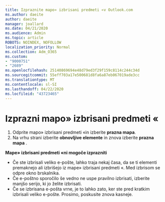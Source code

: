 ```yaml
---
title: Izpraznite mapo» izbrisani predmeti «v Outlook.com
ms.author: daeite
author: daeite
manager: joallard
ms.date: 04/21/2020
ms.audience: Admin
ms.topic: article
ROBOTS: NOINDEX, NOFOLLOW
localization_priority: Normal
ms.collection: Adm_O365
ms.custom:
- "9000751"
- "2689"
ms.openlocfilehash: 25140869694e48d79ed3f29f159c8114c244c34d
ms.sourcegitcommit: 55eff703a17e500681d8fa6a87eb067019ade3cc
ms.translationtype: MT
ms.contentlocale: sl-SI
ms.lasthandoff: 04/22/2020
ms.locfileid: "43723465"
---
```

# <a name="empty-the-deleted-items-folder"></a>Izprazni mapo» izbrisani predmeti «

1. Odprite mapo» izbrisani predmeti «in izberite **prazna mapa**.
2. Na vrhu strani izberite **obnovljive elemente** in znova izberite **prazna mapa** .

**Mape» izbrisani predmeti «ni mogoče izprazniti**

- Če ste izbrisali veliko e-pošte, lahko traja nekaj časa, da se ti elementi premaknejo ali izbrišejo iz mape» izbrisani predmeti «. Med izbrisom se odpre okno brskalnika.
- Če e-poštno sporočilo še vedno ne uspe pravilno izbrisati, izberite manjšo serijo, ki jo želite izbrisati.
- Če se izbrisana e-pošta vrne, je to lahko zato, ker ste pred kratkim izbrisali veliko e-pošte. Prosimo, poskusite znova kasneje.